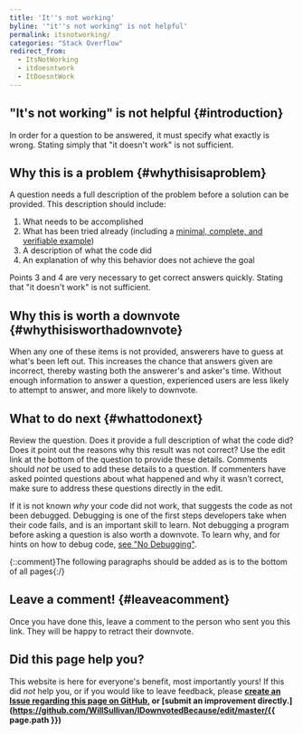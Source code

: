 ```yaml
---
title: 'It''s not working'
byline: '"it''s not working" is not helpful'
permalink: itsnotworking/
categories: "Stack Overflow"
redirect_from:
  - ItsNotWorking
  - itdoesntwork
  - ItDoesntWork
---
```

## "It's not working" is not helpful {#introduction}
In order for a question to be answered, it must specify what exactly is wrong. Stating simply that "it doesn't work" is not sufficient.

## Why this is a problem {#whythisisaproblem}
A question needs a full description of the problem before a solution can be provided. This description should include:

 1. What needs to be accomplished
 2. What has been tried already (including a [minimal, complete, and verifiable example](https://stackoverflow.com/help/mcve))
 3. A description of what the code did
 4. An explanation of why this behavior does not achieve the goal

Points 3 and 4 are very necessary to get correct answers quickly. Stating that "it doesn't work" is not sufficient.

## Why this is worth a downvote {#whythisisworthadownvote}
When any one of these items is not provided, answerers have to guess at what's been left out. This increases the chance that answers given are incorrect, thereby wasting both the answerer's and asker's time. Without enough information to answer a question, experienced users are less likely to attempt to answer, and more likely to downvote.

## What to do next {#whattodonext}
Review the question. Does it provide a full description of what the code did? Does it point out the reasons why this result was not correct? Use the edit link at the bottom of the question to provide these details. Comments should *not* be used to add these details to a question. If commenters have asked pointed questions about what happened and why it wasn't correct, make sure to address these questions directly in the edit.

If it is not known *why* your code did not work, that suggests the code as not been debugged. Debugging is one of the first steps developers take when their code fails, and is an important skill to learn. Not debugging a program before asking a question is also worth a downvote. To learn why, and for hints on how to debug code, [see "No Debugging"](http://idownvotedbecau.se/nodebugging/).

{::comment}The following paragraphs should be added as is to the bottom of all pages{:/}
## Leave a comment! {#leaveacomment}
Once you have done this, leave a comment to the person who sent you this link. They will be happy to retract their downvote.

## Did this page help you?
This website is here for everyone's benefit, most importantly yours! If this did <i>not</i> help you, or if you would
like to leave feedback, please **[create an Issue regarding this page on GitHub,](https://github.com/WillSullivan/IDownvotedBecause/issues/new) or [submit an improvement directly.](https://github.com/WillSullivan/IDownvotedBecause/edit/master/{{ page.path }})**
